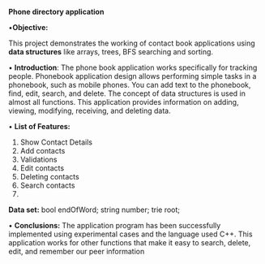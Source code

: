 **Phone directory application**

•**Objective:**

This project demonstrates the working of contact book applications using **data structures** like arrays, trees, BFS searching and sorting.

•	**Introduction**:
The phone book application works specifically for tracking people. Phonebook application design allows performing simple tasks in a phonebook, such as mobile phones. You can add text to the phonebook, find, edit, search, and delete. The concept of data structures is used in almost all functions. This application provides information   on adding, viewing, modifying, receiving, and deleting data.

•	**List of Features:**
1.	Show Contact Details
2.	 Add contacts
3.	Validations
4.	Edit contacts
5.	Deleting contacts
6.	Search contacts
7.	
**Data set:**
    bool endOfWord;
    string number;
     trie root;

•	**Conclusions:**
The application program has been successfully implemented using experimental cases and the language used C++. This application works for other functions that make it easy to search, delete, edit, and remember our peer information
